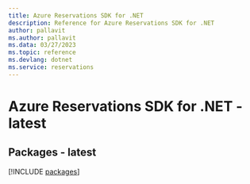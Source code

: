 ```yaml
---
title: Azure Reservations SDK for .NET
description: Reference for Azure Reservations SDK for .NET
author: pallavit
ms.author: pallavit
ms.data: 03/27/2023
ms.topic: reference
ms.devlang: dotnet
ms.service: reservations
---
```

# Azure Reservations SDK for .NET - latest
## Packages - latest
[!INCLUDE [packages](reservations-index.md)]